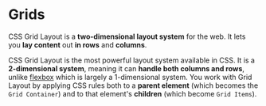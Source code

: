# Grids

CSS Grid Layout is a **two-dimensional layout system** for the web. It lets you **lay content** out **in rows** and **columns**.

CSS Grid Layout is the most powerful layout system available in CSS. It is a **2-dimensional system**, meaning it can **handle both columns and rows**, unlike [flexbox](https://css-tricks.com/snippets/css/a-guide-to-flexbox/) which is largely a 1-dimensional system. You work with Grid Layout by applying CSS rules both to a **parent element** \(which becomes the `Grid Container`\) and to that element's **children** \(which become `Grid Items`\).



